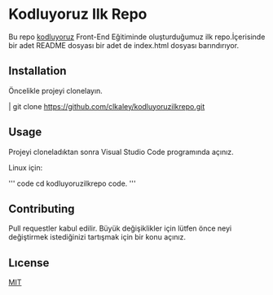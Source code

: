 # Kodluyoruz Ilk Repo
Bu repo [kodluyoruz](https://www.kodluyoruz.org/) Front-End Eğitiminde oluşturduğumuz ilk repo.İçerisinde bir adet README dosyası bir adet de index.html dosyası barındırıyor.

## Installation
Öncelikle projeyi clonelayın.


 
| git clone https://github.com/clkaley/kodluyoruzilkrepo.git 


## Usage
Projeyi cloneladıktan sonra Visual Studio Code programında açınız.

Linux için:

''' code
cd kodluyoruzilkrepo 
code.
'''

## Contributing
Pull requestler kabul edilir. Büyük değişiklikler için lütfen önce neyi değiştirmek istediğinizi tartışmak için bir konu açınız.

## Lıcense
[MIT](https://opensource.org/licenses/MIT)


